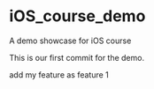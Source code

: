# iOS_course_demo
A demo showcase for iOS course

This is our first commit for the demo.

add my feature as feature 1